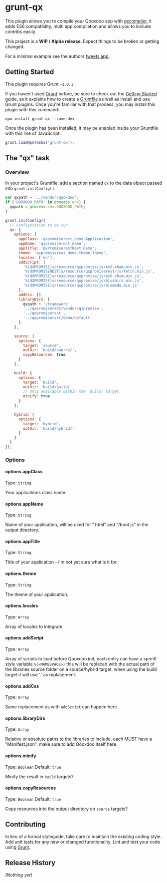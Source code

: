 # grunt-qx

This plugin allows you to compile your Qooxdoo app with [qxcompiler](https://github.com/johnspackman/qxcompiler),
it adds ES6 compatiblity, multi app compilation and allows you to include contribs easily.

This project is a **WIP / Alpha release**. Expect things to be broken or getting changed.

For a minimal example see the authors [tweets app](https://github.com/pcdummy/qooxdoo-tweets-tutorial).

## Getting Started
This plugin requires Grunt `~1.0.1`

If you haven't used [Grunt](http://gruntjs.com/) before, be sure to check out the [Getting Started](http://gruntjs.com/getting-started) guide, as it explains how to create a [Gruntfile](http://gruntjs.com/sample-gruntfile) as well as install and use Grunt plugins. Once you're familiar with that process, you may install this plugin with this command:

```shell
npm install grunt-qx --save-dev
```

Once the plugin has been installed, it may be enabled inside your Gruntfile with this line of JavaScript:

```js
grunt.loadNpmTasks('grunt-qx');
```

## The "qx" task

### Overview
In your project's Gruntfile, add a section named `qx` to the data object passed into `grunt.initConfig()`.

```js
var qxpath = '../vendor/qooxdoo';
if ('QOOXDOO_PATH' in process.env) {
  qxpath = process.env.QOOXDOO_PATH;
}

grunt.initConfig({
  // Configuration to be run
  qx: {
    options: {
      appClass: 'qxpromiserest_demo.Application',
      appName: 'qxpromiserest_demo',
      appTitle: 'QxPromiserestRest Demo',
      theme: 'qxpromiserest_demo.theme.Theme',
      locales: ['en'],
      addScript: [
        '%(QXPROMISE)s/resource/qxpromise/js/es5-sham.min.js',
        '%(QXPROMISEREST)s/resource/qxpromiserest/js/fetch.min.js',
        '%(QXPROMISE)s/resource/qxpromise/js/es5-shim.min.js',
        '%(QXPROMISE)s/resource/qxpromise/js/bluebird.min.js',
        '%(QXPROMISE)s/resource/qxpromise/js/alameda.min.js'
      ],
      addCss: [],
      libraryDirs: [
        qxpath + '/framework',
        '../qxpromiserest/vendor/qxpromise',
        '../qxpromiserest',
        '../qxpromiserest/demo/default'
      ]
    },

    source: {
      options: {
        target: 'source',
        outDir: 'build/source/',
        copyResources: true
      }
    },

    build: {
      options: {
        target: 'build',
        outDir: 'build/build/',
        // Only available within the 'build' target.
        minify: true
      }
    },

    hybrid: {
      options: {
        target: 'hybrid',
        outDir: 'build/hybrid/'
      }
    }
  }
});
```

### Options

#### options.appClass
Type: `String`

Your applications class name.

#### options.appName
Type: `String`

Name of your application, will be used for "<appname>.html" and "<appname>/boot.js" in the output directory.

#### options.appTitle
Type: `String`

Title of your application - i'm not yet sure what is it for.

#### options.theme
Type: `String`

The theme of your application.

#### options.locales
Type: `Array`

Array of locales to integrate.

#### options.addScript
Type: `Array`

Array of scripts to load before Qooxdoo init, each entry can have a
sprintf style variable `%(<NAMESPACE>)` this will be replaced with the actual
path of the libraries source folder on a source/hybrid target, when using the
build target it will use '.' as replacement.

#### options.addCss
Type: `Array`

Same replacement as with `addScript` can happen  here.

#### options.libraryDirs
Type: `Array`

Relative or absolute paths to the libraries to include, each MUST have a "Manifest.json", make sure to add Qooxdoo itself here.

#### options.minify
Type: `Boolean`
Default: `true`

Minify the result in `build` targets?

#### options.copyResources
Type: `Boolean`
Default: `true`

Copy resources into the output directory on `source` targets?


## Contributing
In lieu of a formal styleguide, take care to maintain the existing coding style. Add unit tests for any new or changed functionality. Lint and test your code using [Grunt](http://gruntjs.com/).

## Release History
_(Nothing yet)_
